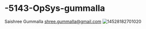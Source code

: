 # -5143-OpSys-gummalla
Saishree Gummalla
shree.gummalla@gmail.com
![14528182701020](https://cloud.githubusercontent.com/assets/16831842/12503877/4b02ecf4-c08d-11e5-8fdb-06b77593516e.jpg)

